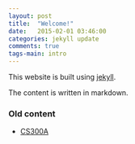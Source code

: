 ```yaml
---
layout: post
title:  "Welcome!"
date:   2015-02-01 03:46:00
categories: jekyll update
comments: true
tags-main: intro
---
```


This website is built using [jekyll][jekyll-gh]. 

The content is written in markdown.

### Old content

 * [CS300A](http://home.iitk.ac.in/~mpranav/cs300A)

[jekyll-gh]: https://github.com/jekyll/jekyll

